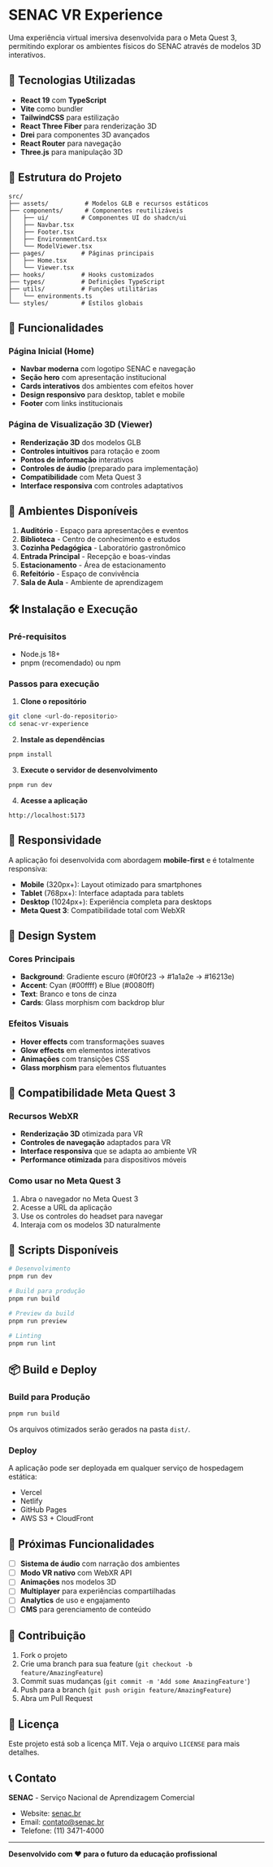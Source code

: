 # SENAC VR Experience

Uma experiência virtual imersiva desenvolvida para o Meta Quest 3, permitindo explorar os ambientes físicos do SENAC através de modelos 3D interativos.

## 🚀 Tecnologias Utilizadas

- **React 19** com **TypeScript**
- **Vite** como bundler
- **TailwindCSS** para estilização
- **React Three Fiber** para renderização 3D
- **Drei** para componentes 3D avançados
- **React Router** para navegação
- **Three.js** para manipulação 3D

## 📁 Estrutura do Projeto

```
src/
├── assets/          # Modelos GLB e recursos estáticos
├── components/      # Componentes reutilizáveis
│   ├── ui/         # Componentes UI do shadcn/ui
│   ├── Navbar.tsx
│   ├── Footer.tsx
│   ├── EnvironmentCard.tsx
│   └── ModelViewer.tsx
├── pages/          # Páginas principais
│   ├── Home.tsx
│   └── Viewer.tsx
├── hooks/          # Hooks customizados
├── types/          # Definições TypeScript
├── utils/          # Funções utilitárias
│   └── environments.ts
└── styles/         # Estilos globais
```

## 🎯 Funcionalidades

### Página Inicial (Home)
- **Navbar moderna** com logotipo SENAC e navegação
- **Seção hero** com apresentação institucional
- **Cards interativos** dos ambientes com efeitos hover
- **Design responsivo** para desktop, tablet e mobile
- **Footer** com links institucionais

### Página de Visualização 3D (Viewer)
- **Renderização 3D** dos modelos GLB
- **Controles intuitivos** para rotação e zoom
- **Pontos de informação** interativos
- **Controles de áudio** (preparado para implementação)
- **Compatibilidade** com Meta Quest 3
- **Interface responsiva** com controles adaptativos

## 🏢 Ambientes Disponíveis

1. **Auditório** - Espaço para apresentações e eventos
2. **Biblioteca** - Centro de conhecimento e estudos
3. **Cozinha Pedagógica** - Laboratório gastronômico
4. **Entrada Principal** - Recepção e boas-vindas
5. **Estacionamento** - Área de estacionamento
6. **Refeitório** - Espaço de convivência
7. **Sala de Aula** - Ambiente de aprendizagem

## 🛠️ Instalação e Execução

### Pré-requisitos
- Node.js 18+ 
- pnpm (recomendado) ou npm

### Passos para execução

1. **Clone o repositório**
```bash
git clone <url-do-repositorio>
cd senac-vr-experience
```

2. **Instale as dependências**
```bash
pnpm install
```

3. **Execute o servidor de desenvolvimento**
```bash
pnpm run dev
```

4. **Acesse a aplicação**
```
http://localhost:5173
```

## 📱 Responsividade

A aplicação foi desenvolvida com abordagem **mobile-first** e é totalmente responsiva:

- **Mobile** (320px+): Layout otimizado para smartphones
- **Tablet** (768px+): Interface adaptada para tablets
- **Desktop** (1024px+): Experiência completa para desktops
- **Meta Quest 3**: Compatibilidade total com WebXR

## 🎨 Design System

### Cores Principais
- **Background**: Gradiente escuro (#0f0f23 → #1a1a2e → #16213e)
- **Accent**: Cyan (#00ffff) e Blue (#0080ff)
- **Text**: Branco e tons de cinza
- **Cards**: Glass morphism com backdrop blur

### Efeitos Visuais
- **Hover effects** com transformações suaves
- **Glow effects** em elementos interativos
- **Animações** com transições CSS
- **Glass morphism** para elementos flutuantes

## 🥽 Compatibilidade Meta Quest 3

### Recursos WebXR
- **Renderização 3D** otimizada para VR
- **Controles de navegação** adaptados para VR
- **Interface responsiva** que se adapta ao ambiente VR
- **Performance otimizada** para dispositivos móveis

### Como usar no Meta Quest 3
1. Abra o navegador no Meta Quest 3
2. Acesse a URL da aplicação
3. Use os controles do headset para navegar
4. Interaja com os modelos 3D naturalmente

## 🔧 Scripts Disponíveis

```bash
# Desenvolvimento
pnpm run dev

# Build para produção
pnpm run build

# Preview da build
pnpm run preview

# Linting
pnpm run lint
```

## 📦 Build e Deploy

### Build para Produção
```bash
pnpm run build
```

Os arquivos otimizados serão gerados na pasta `dist/`.

### Deploy
A aplicação pode ser deployada em qualquer serviço de hospedagem estática:
- Vercel
- Netlify
- GitHub Pages
- AWS S3 + CloudFront

## 🎯 Próximas Funcionalidades

- [ ] **Sistema de áudio** com narração dos ambientes
- [ ] **Modo VR nativo** com WebXR API
- [ ] **Animações** nos modelos 3D
- [ ] **Multiplayer** para experiências compartilhadas
- [ ] **Analytics** de uso e engajamento
- [ ] **CMS** para gerenciamento de conteúdo

## 🤝 Contribuição

1. Fork o projeto
2. Crie uma branch para sua feature (`git checkout -b feature/AmazingFeature`)
3. Commit suas mudanças (`git commit -m 'Add some AmazingFeature'`)
4. Push para a branch (`git push origin feature/AmazingFeature`)
5. Abra um Pull Request

## 📄 Licença

Este projeto está sob a licença MIT. Veja o arquivo `LICENSE` para mais detalhes.

## 📞 Contato

**SENAC** - Serviço Nacional de Aprendizagem Comercial
- Website: [senac.br](https://senac.br)
- Email: contato@senac.br
- Telefone: (11) 3471-4000

---

**Desenvolvido com ❤️ para o futuro da educação profissional**

